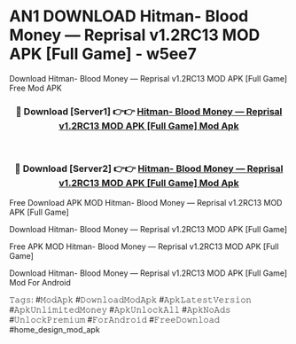 # AN1 DOWNLOAD Hitman- Blood Money — Reprisal v1.2RC13 MOD APK [Full Game] - w5ee7
Download Hitman- Blood Money — Reprisal v1.2RC13 MOD APK [Full Game] Free Mod APK

<div align="center">
<h3>🔴 Download [Server1] 👉👉 <a href="https://apk-comot.site?title=Hitman-_Blood_Money_—_Reprisal_v1.2RC13_MOD_APK_[Full_Game]">Hitman- Blood Money — Reprisal v1.2RC13 MOD APK [Full Game] Mod Apk</a></h3><br>

<h3>🔴 Download [Server2] 👉👉 <a href="https://apk-comot.site?title=Hitman-_Blood_Money_—_Reprisal_v1.2RC13_MOD_APK_[Full_Game]">Hitman- Blood Money — Reprisal v1.2RC13 MOD APK [Full Game] Mod Apk</a></h3>
</div>


Free Download APK MOD Hitman- Blood Money — Reprisal v1.2RC13 MOD APK [Full Game]

Download Hitman- Blood Money — Reprisal v1.2RC13 MOD APK [Full Game] 

Free APK MOD Hitman- Blood Money — Reprisal v1.2RC13 MOD APK [Full Game] 

Download Hitman- Blood Money — Reprisal v1.2RC13 MOD APK [Full Game] Mod For Android

𝚃𝚊𝚐𝚜: #𝙼𝚘𝚍𝙰𝚙𝚔 #𝙳𝚘𝚠𝚗𝚕𝚘𝚊𝚍𝙼𝚘𝚍𝙰𝚙𝚔 #𝙰𝚙𝚔𝙻𝚊𝚝𝚎𝚜𝚝𝚅𝚎𝚛𝚜𝚒𝚘𝚗 #𝙰𝚙𝚔𝚄𝚗𝚕𝚒𝚖𝚒𝚝𝚎𝚍𝙼𝚘𝚗𝚎𝚢 #𝙰𝚙𝚔𝚄𝚗𝚕𝚘𝚌𝚔𝙰𝚕𝚕 #𝙰𝚙𝚔𝙽𝚘𝙰𝚍𝚜 #𝚄𝚗𝚕𝚘𝚌𝚔𝙿𝚛𝚎𝚖𝚒𝚞𝚖 #𝙵𝚘𝚛𝙰𝚗𝚍𝚛𝚘𝚒𝚍 #𝙵𝚛𝚎𝚎𝙳𝚘𝚠𝚗𝚕𝚘𝚊𝚍 #home_design_mod_apk